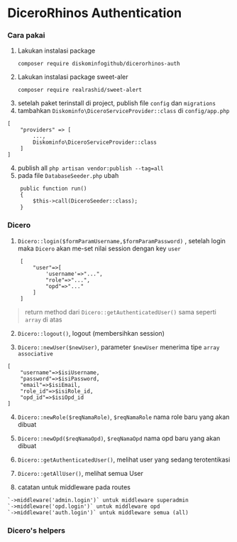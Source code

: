 # DiceroRhinos Authentication

### Cara pakai

1. Lakukan instalasi package
   ```
   composer require diskominfogithub/dicerorhinos-auth
   ```
2. Lakukan instalasi package sweet-aler
   ```
   composer require realrashid/sweet-alert
   ```
3. setelah paket terinstall di project, publish file `config` dan `migrations`
4. tambahkan ```Diskominfo\DiceroServiceProvider::class``` di `config/app.php`

```
[
    "providers" => [
        ...,
        Diskominfo\DiceroServiceProvider::class
    ]
]
```

4. publish all `php artisan vendor:publish --tag=all`
8. pada file `DatabaseSeeder.php` ubah

```
    public function run()
    {
        $this->call(DiceroSeeder::class);
    }
```

### Dicero

1. `Dicero::login($formParamUsername,$formParamPassword)`
   , setelah login maka `Dicero` akan me-set nilai session dengan key `user`

```
    [
        "user"=>[
            'username'=>"...",
            "role"=>"...",
            "opd"=>"..."
        ]
    ]
```

> return method dari `Dicero::getAuthenticatedUser()` sama seperti `array` di atas

2. `Dicero::logout()`, logout (membersihkan session)

3. `Dicero::newUser($newUser)`, parameter
   `$newUser` menerima tipe `array associative`

```
[
    "username"=>$isiUsername,
    "password"=>$isiPassword,
    "email"=>$isiEmail,
    "role_id"=>$isiRole_id,
    "opd_id"=>$isiOpd_id
]
```

4. `Dicero::newRole($reqNamaRole)`, `$reqNamaRole` nama role baru yang akan dibuat

5. `Dicero::newOpd($reqNamaOpd)`,
   `$reqNamaOpd` nama opd baru yang akan dibuat

6. `Dicero::getAuthenticatedUser()`, melihat user yang sedang terotentikasi

7. `Dicero::getAllUser()`, melihat semua User
8. catatan untuk middleware pada routes
```
`->middleware('admin.login')` untuk middleware superadmin
`->middleware('opd.login')` untuk middleware opd
`->middleware('auth.login')` untuk middleware semua (all)
```
### Dicero's helpers
